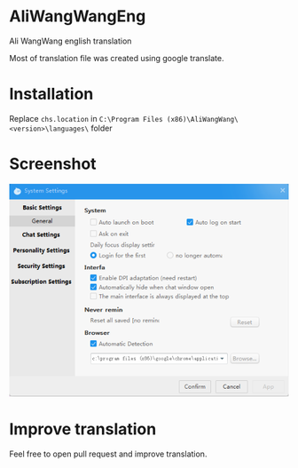 # AliWangWangEng
Ali WangWang english translation 

Most of translation file was created using google translate.

# Installation

Replace `chs.location` in `C:\Program Files (x86)\AliWangWang\<version>\languages\` folder

# Screenshot
![](screen.png)

# Improve translation

Feel free to open pull request and improve translation.
